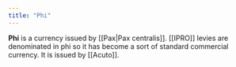 ```yaml
---
title: "Phi"
---
```


**Phi** is a currency issued by [[Pax|Pax centralis]]. [[IPRO]] levies are denominated in phi so it has become a sort of standard commercial currency. It is issued by [[Acuto]].
